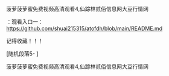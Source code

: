 菠萝菠萝蜜免费视频高清观看4,仙踪林贰佰信息网大豆行情网

：观看入口一：https://github.com/shuai215315/atofdh/blob/main/README.md


记得收藏！！！



[随机段落5-
]






菠萝菠萝蜜免费视频高清观看4,仙踪林贰佰信息网大豆行情网
